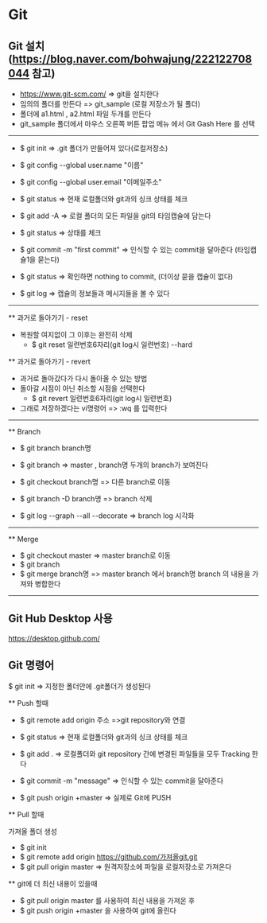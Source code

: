 # Git

## Git 설치 (https://blog.naver.com/bohwajung/222122708044 참고)
  - https://www.git-scm.com/   => git을 설치한다
- 임의의 폴더를 만든다 =>  git_sample   (로컬 저장소가 될 폴더)
- 폴더에 a1.html , a2.html 파일 두개를 만든다
- git_sample 폴더에서 마우스 오른쪽 버튼 팝업 메뉴 에서 Git Gash Here 를 선택

---------------------------------------------------------------------------------------------------

- $ git init       =>   .git 폴더가 만들어져 있다(로컬저장소)
- $ git config --global user.name "이름"
- $ git config --global user.email "이메일주소"
 
- $ git status     => 현재 로컬폴더와 git과의 싱크 상태를 체크
- $ git add -A     => 로컬 폴더의 모든 파일을 git의 타임캡슐에 담는다
- $ git status     => 상태를 체크
- $ git commit -m "first commit"    => 인식할 수 있는 commit을 달아준다 (타임캡슐1을 묻는다)
- $ git status     =>  확인하면 nothing to commit,  (더이상 묻을 캡슐이 없다)

- $ git log    =>  캡슐의 정보들과 메시지들을 볼 수 있다 

--------------------------------------------------------------------------------------------------------

** 과거로 돌아가기 - reset

- 복원할 여지없이 그 이후는 완전히 삭제
  - $ git reset 일련번호6자리(git log시 일련번호) --hard  

** 과거로 돌아가기 - revert

- 과거로 돌아갔다가 다시 돌아올 수 있는 방법
- 돌아갈 시점이 아닌 취소할 시점을 선택한다
  - $ git revert 일련번호6자리(git log시 일련번호) 
- 그래로 저장하겠다는 vi명령어  =>  :wq 를 입력한다
 

----------------------------------------------------------------------------
** Branch

- $ git branch branch명 
- $ git branch          =>   master , branch명  두개의 branch가 보여진다
- $ git checkout branch명       => 다른 branch로 이동
- $ git branch -D branch명      => branch 삭제
  
- $ git log --graph --all --decorate  => branch log 시각화
  
-------------------------------------------------------------------------
** Merge

- $ git checkout master    =>  master branch로 이동
- $ git branch
- $ git merge branch명   =>   master branch 에서 branch명 branch 의 내용을 가져와 병합한다

--------------------------------------------

## Git Hub Desktop 사용
https://desktop.github.com/

## Git 명령어
$ git init   => 지정한 폴더안에 .git폴더가 생성된다

** Push 할때

- $ git remote add origin 주소  =>git repository와 연결

- $ git status  => 현재 로컬폴더와 git과의 싱크 상태를 체크

- $ git add .   => 로컬폴더와 git repository 간에 변경된 파일들을 모두 Tracking 한다

- $ git commit -m "message" => 인식할 수 있는 commit을 달아준다

- $ git push origin +master  => 실제로 Git에 PUSH


** Pull 할때

가져올 폴더 생성
- $ git init
- $ git remote add origin  https://github.com/가져올git.git
- $ git pull origin master  => 원격저장소에 파일을 로컬저장소로 가져온다


** git에 더 최신 내용이 있을때

- $ git pull origin master 를 사용하여 최신 내용을 가져온 후
- $ git push origin +master 을 사용하여 git에 올린다



